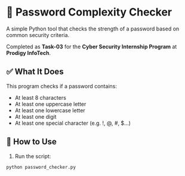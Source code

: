 # 🔐 Password Complexity Checker

A simple Python tool that checks the strength of a password based on common security criteria.

Completed as **Task-03** for the **Cyber Security Internship Program** at **Prodigy InfoTech**.

## ✅ What It Does

This program checks if a password contains:
- At least 8 characters
- At least one uppercase letter
- At least one lowercase letter
- At least one digit
- At least one special character (e.g. !, @, #, $...)

## 🚀 How to Use

1. Run the script:
```bash
python password_checker.py
